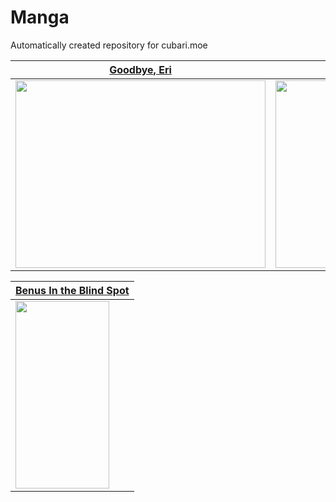 # Manga
Automatically created repository for cubari.moe

| [Goodbye, Eri](https://cubari.moe/proxy/gist/cmF3L1lrdXpoZS9NYW5nYS9tYXN0ZXIvR29vZGJ5ZSwlMjBFcmkuanNvbg/)  | [Just Listen to the Song](https://cubari.moe/proxy/gist/cmF3L1lrdXpoZS9NYW5nYS9tYXN0ZXIvSnVzdCUyMExpc3RlbiUyMHRvJTIwdGhlJTIwU29uZy5qc29u/) | [Look Back](https://cubari.moe/proxy/gist/cmF3L1lrdXpoZS9NYW5nYS9tYXN0ZXIvTG9vayUyMEJhY2suanNvbg/) | [No Longer Human (junji Ito)](https://cubari.moe/proxy/gist/cmF3L1lrdXpoZS9NYW5nYS9tYXN0ZXIvTm8lMjBMb25nZXIlMjBIdW1hbi5qc29u/) | [Vagabond](https://cubari.moe/proxy/gist/cmF3L1lrdXpoZS9NYW5nYS9tYXN0ZXIvVmFnYWJvbmQuanNvbg/)
| ------------- | ------------- | ------------- | ------------- | ------------- | 
| <img src="https://mangadex.org/covers/c9926df8-a200-40ba-8c05-0f5b375180c9/75ab6313-cfff-4b88-9056-32f1f6690495.jpg" width="400" height="300">  | <img src="https://user-images.githubusercontent.com/118425258/208885054-374be5ba-ef03-42ff-abf2-ff5114c0b49f.png" width="400" height="300"> | <img src="https://user-images.githubusercontent.com/118425258/208885982-12c56458-e93c-439c-b1a2-78c3ca324685.png" width="400" height="300"> | <img src="https://user-images.githubusercontent.com/118425258/208890046-68b865bc-455e-48c2-b27d-97f737b80775.png" width="400" height="300"> | <img src="https://user-images.githubusercontent.com/118425258/208890581-439ae7bd-bf04-44e0-bc49-80ce891d142b.png" width="400" height="300">

| [Benus In the Blind Spot](https://cubari.moe/proxy/gist/cmF3L1lrdXpoZS9NYW5nYS9tYXN0ZXIvVmVudXMlMjBpbiUyMHRoZSUyMEJsaW5kJTIwU3BvdC5qc29u/)  |
| ------------- |
| <img src="https://user-images.githubusercontent.com/118425258/208892442-51e5109a-0bfb-4e24-9fa7-8895c11396dc.png" width="150" height="300"> |

